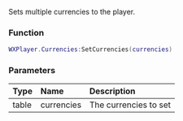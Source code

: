 Sets multiple currencies to the player.

### Function
```lua
WXPlayer.Currencies:SetCurrencies(currencies)
```

### Parameters
| Type | Name | Description |
| :--- | :--- | :--- |
| table | currencies | The currencies to set |